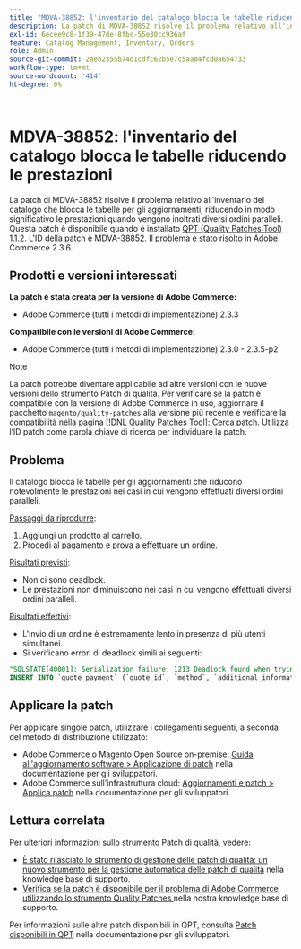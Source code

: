 ```yaml
---
title: "MDVA-38852: l'inventario del catalogo blocca le tabelle riducendo le prestazioni"
description: La patch di MDVA-38852 risolve il problema relativo all'inventario del catalogo che blocca le tabelle per gli aggiornamenti, riducendo in modo significativo le prestazioni quando vengono inoltrati diversi ordini paralleli. Questa patch è disponibile quando è installato [Quality Patches Tool (QPT)](/help/announcements/adobe-commerce-announcements/magento-quality-patches-released-new-tool-to-self-serve-quality-patches.md) 1.1.2. L'ID della patch è MDVA-38852. Il problema è stato risolto in Adobe Commerce 2.3.6.
exl-id: 6ecee9c8-1f39-47de-8fbc-55e30cc936af
feature: Catalog Management, Inventory, Orders
role: Admin
source-git-commit: 2aeb2355b74d1cdfc62b5e7c5aa04fcd0a654733
workflow-type: tm+mt
source-wordcount: '414'
ht-degree: 0%

---
```


# MDVA-38852: l&#39;inventario del catalogo blocca le tabelle riducendo le prestazioni

La patch di MDVA-38852 risolve il problema relativo all&#39;inventario del catalogo che blocca le tabelle per gli aggiornamenti, riducendo in modo significativo le prestazioni quando vengono inoltrati diversi ordini paralleli. Questa patch è disponibile quando è installato [QPT (Quality Patches Tool)](/help/announcements/adobe-commerce-announcements/magento-quality-patches-released-new-tool-to-self-serve-quality-patches.md) 1.1.2. L&#39;ID della patch è MDVA-38852. Il problema è stato risolto in Adobe Commerce 2.3.6.

## Prodotti e versioni interessati

**La patch è stata creata per la versione di Adobe Commerce:**

* Adobe Commerce (tutti i metodi di implementazione) 2.3.3

**Compatibile con le versioni di Adobe Commerce:**

* Adobe Commerce (tutti i metodi di implementazione) 2.3.0 - 2.3.5-p2

>[!NOTE]
>
>La patch potrebbe diventare applicabile ad altre versioni con le nuove versioni dello strumento Patch di qualità. Per verificare se la patch è compatibile con la versione di Adobe Commerce in uso, aggiornare il pacchetto `magento/quality-patches` alla versione più recente e verificare la compatibilità nella pagina [[!DNL Quality Patches Tool]: Cerca patch](https://experienceleague.adobe.com/tools/commerce-quality-patches/index.html). Utilizza l’ID patch come parola chiave di ricerca per individuare la patch.

## Problema

Il catalogo blocca le tabelle per gli aggiornamenti che riducono notevolmente le prestazioni nei casi in cui vengono effettuati diversi ordini paralleli.

<u>Passaggi da riprodurre</u>:

1. Aggiungi un prodotto al carrello.
1. Procedi al pagamento e prova a effettuare un ordine.

<u>Risultati previsti</u>:

* Non ci sono deadlock.
* Le prestazioni non diminuiscono nei casi in cui vengono effettuati diversi ordini paralleli.

<u>Risultati effettivi</u>:

* L&#39;invio di un ordine è estremamente lento in presenza di più utenti simultanei.
* Si verificano errori di deadlock simili ai seguenti:

```SQL
"SQLSTATE[40001]: Serialization failure: 1213 Deadlock found when trying to get lock; try restarting transaction, query was:
INSERT INTO `quote_payment` (`quote_id`, `method`, `additional_information`) VALUES (?, ?, ?)"
```

## Applicare la patch

Per applicare singole patch, utilizzare i collegamenti seguenti, a seconda del metodo di distribuzione utilizzato:

* Adobe Commerce o Magento Open Source on-premise: [Guida all&#39;aggiornamento software > Applicazione di patch](https://experienceleague.adobe.com/en/docs/commerce-operations/tools/quality-patches-tool/usage) nella documentazione per gli sviluppatori.
* Adobe Commerce sull&#39;infrastruttura cloud: [Aggiornamenti e patch > Applica patch](https://experienceleague.adobe.com/en/docs/commerce-cloud-service/user-guide/develop/upgrade/apply-patches) nella documentazione per gli sviluppatori.

## Lettura correlata

Per ulteriori informazioni sullo strumento Patch di qualità, vedere:

* [È stato rilasciato lo strumento di gestione delle patch di qualità: un nuovo strumento per la gestione automatica delle patch di qualità](/help/announcements/adobe-commerce-announcements/magento-quality-patches-released-new-tool-to-self-serve-quality-patches.md) nella knowledge base di supporto.
* [Verifica se la patch è disponibile per il problema di Adobe Commerce utilizzando lo strumento Quality Patches ](/help/support-tools/patches-available-in-qpt-tool/check-patch-for-magento-issue-with-magento-quality-patches.md) nella nostra knowledge base di supporto.

Per informazioni sulle altre patch disponibili in QPT, consulta [Patch disponibili in QPT](https://experienceleague.adobe.com/tools/commerce-quality-patches/index.html) nella documentazione per gli sviluppatori.
